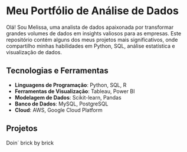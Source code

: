 # Meu Portfólio de Análise de Dados

Olá! Sou Melissa, uma analista de dados apaixonada por transformar grandes volumes de dados em insights valiosos para as empresas. Este repositório contém alguns dos meus projetos mais significativos, onde compartilho minhas habilidades em Python, SQL, análise estatística e visualização de dados.

## Tecnologias e Ferramentas

- **Linguagens de Programação**: Python, SQL, R
- **Ferramentas de Visualização**: Tableau, Power BI
- **Modelagem de Dados**: Scikit-learn, Pandas
- **Banco de Dados**: MySQL, PostgreSQL
- **Cloud**: AWS, Google Cloud Platform

## Projetos

Doin´ brick by brick
